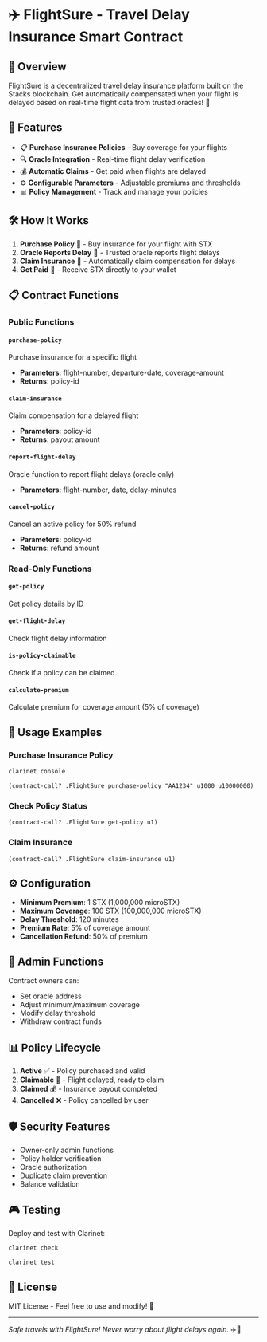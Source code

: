 # ✈️ FlightSure - Travel Delay Insurance Smart Contract

## 🌟 Overview

FlightSure is a decentralized travel delay insurance platform built on the Stacks blockchain. Get automatically compensated when your flight is delayed based on real-time flight data from trusted oracles! 🚀

## 🎯 Features

- 📋 **Purchase Insurance Policies** - Buy coverage for your flights
- 🔍 **Oracle Integration** - Real-time flight delay verification
- 💰 **Automatic Claims** - Get paid when flights are delayed
- ⚙️ **Configurable Parameters** - Adjustable premiums and thresholds
- 📊 **Policy Management** - Track and manage your policies

## 🛠️ How It Works

1. **Purchase Policy** 🛒 - Buy insurance for your flight with STX
2. **Oracle Reports Delay** 📡 - Trusted oracle reports flight delays
3. **Claim Insurance** 💸 - Automatically claim compensation for delays
4. **Get Paid** 🎉 - Receive STX directly to your wallet

## 📋 Contract Functions

### Public Functions

#### `purchase-policy`
Purchase insurance for a specific flight
- **Parameters**: flight-number, departure-date, coverage-amount
- **Returns**: policy-id

#### `claim-insurance`
Claim compensation for a delayed flight
- **Parameters**: policy-id
- **Returns**: payout amount

#### `report-flight-delay`
Oracle function to report flight delays (oracle only)
- **Parameters**: flight-number, date, delay-minutes

#### `cancel-policy`
Cancel an active policy for 50% refund
- **Parameters**: policy-id
- **Returns**: refund amount

### Read-Only Functions

#### `get-policy`
Get policy details by ID

#### `get-flight-delay`
Check flight delay information

#### `is-policy-claimable`
Check if a policy can be claimed

#### `calculate-premium`
Calculate premium for coverage amount (5% of coverage)

## 🚀 Usage Examples

### Purchase Insurance Policy

```bash
clarinet console
```

```clarity
(contract-call? .FlightSure purchase-policy "AA1234" u1000 u10000000)
```

### Check Policy Status

```clarity
(contract-call? .FlightSure get-policy u1)
```

### Claim Insurance

```clarity
(contract-call? .FlightSure claim-insurance u1)
```

## ⚙️ Configuration

- **Minimum Premium**: 1 STX (1,000,000 microSTX)
- **Maximum Coverage**: 100 STX (100,000,000 microSTX)
- **Delay Threshold**: 120 minutes
- **Premium Rate**: 5% of coverage amount
- **Cancellation Refund**: 50% of premium

## 🔧 Admin Functions

Contract owners can:
- Set oracle address
- Adjust minimum/maximum coverage
- Modify delay threshold
- Withdraw contract funds

## 📊 Policy Lifecycle

1. **Active** ✅ - Policy purchased and valid
2. **Claimable** 🎯 - Flight delayed, ready to claim
3. **Claimed** 💰 - Insurance payout completed
4. **Cancelled** ❌ - Policy cancelled by user

## 🛡️ Security Features

- Owner-only admin functions
- Policy holder verification
- Oracle authorization
- Duplicate claim prevention
- Balance validation

## 🎮 Testing

Deploy and test with Clarinet:

```bash
clarinet check
```

```bash
clarinet test
```

## 📝 License

MIT License - Feel free to use and modify! 🎉

---

*Safe travels with FlightSure! Never worry about flight delays again.* ✈️💙

